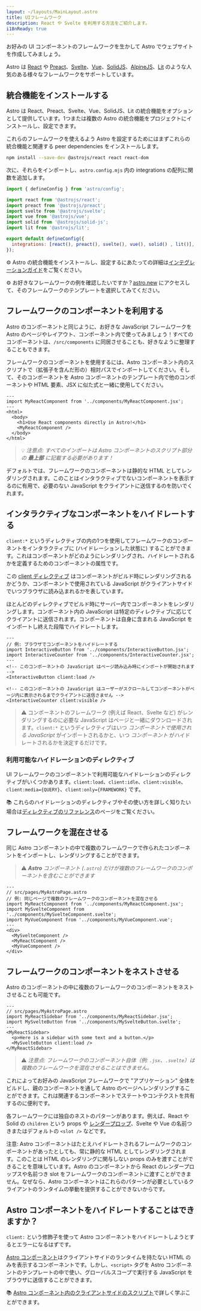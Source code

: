 ```yaml
---
layout: ~/layouts/MainLayout.astro
title: UIフレームワーク
description: React や Svelte を利用する方法をご紹介します。
i18nReady: true
---
```


お好みの UI コンポーネントのフレームワークを生かして Astro でウェブサイトを作成してみましょう。

Astro は [React](https://ja.reactjs.org/) や [Preact](https://preactjs.com/)、[Svelte](https://svelte.dev/)、[Vue](https://vuejs.org/)、[SolidJS](https://www.solidjs.com/)、[AlpineJS](https://alpinejs.dev/)、[Lit](https://lit.dev/) のような人気のある様々なフレームワークをサポートしています。

## 統合機能をインストールする

Astro は React、Preact、Svelte、Vue、SolidJS、Lit の統合機能をオプションとして提供しています。1つまたは複数の Astro の統合機能をプロジェクトにインストールし、設定できます。

これらのフレームワークを使えるよう Astro を設定するためにはまずこれらの統合機能と関連する peer dependencies をインストールします。

```bash
npm install --save-dev @astrojs/react react react-dom
```

次に、それらをインポートし、`astro.config.mjs` 内の integrations の配列に関数を追加します。

```js
import { defineConfig } from 'astro/config';

import react from '@astrojs/react';
import preact from '@astrojs/preact';
import svelte from '@astrojs/svelte';
import vue from '@astrojs/vue';
import solid from '@astrojs/solid-js';
import lit from '@astrojs/lit';

export default defineConfig({
  integrations: [react(), preact(), svelte(), vue(), solid() , lit()],
});
```

⚙️ Astro の統合機能をインストールし、設定するにあたっての詳細は[インテグレーションガイド](/ja/guides/integrations-guide/)をご覧ください。

⚙️ お好きなフレームワークの例を確認したいですか？[astro.new](https://astro.new/) にアクセスして、そのフレームワークのテンプレートを選択してみてください。

## フレームワークのコンポーネントを利用する

Astro のコンポーネントと同じように、お好きな JavaScript フレームワークを Astro のページやレイアウト、コンポーネント内で使ってみましょう！すべてのコンポーネントは、`/src/components` に同居させることも、好きなように整理することもできます。

フレームワークのコンポーネントを使用するには、Astro コンポーネント内のスクリプトで（拡張子を含んだ形の）相対パスでインポートしてください。そして、そのコンポーネントを Astro コンポーネントのテンプレート内で他のコンポーネントや HTML 要素、JSX に似た式と一緒に使用してください。

```astro
---
import MyReactComponent from '../components/MyReactComponent.jsx';
---
<html>
  <body>
    <h1>Use React components directly in Astro!</h1>
    <MyReactComponent />
  </body>
</html>
```

> 💡 _注意点: すべてのインポートは Astro コンポーネントのスクリプト部分の **最上部** に記載する必要があります！_

デフォルトでは、フレームワークのコンポーネントは静的な HTML としてレンダリングされます。このことはインタラクティブでないコンポーネントを表示するのに有用で、必要のない JavaScript をクライアントに送信するのを防いでくれます。

## インタラクティブなコンポーネントをハイドレートする

`client:*` というディレクティブの内の1つを使用してフレームワークのコンポーネントをインタラクティブに (ハイドレーションした状態に) することができます。これはコンポーネントがどのようにレンダリングされ、ハイドレートされるかを定義するためのコンポーネントの属性です。

この [client ディレクティブ](/ja/reference/directives-reference/#client-directives) はコンポーネントがビルド時にレンダリングされるかどうか、コンポーネントで使用されている JavaScript がクライアントサイドでいつブラウザに読み込まれるかを表しています。

ほとんどのディレクティブでビルド時にサーバー内でコンポーネントをレンダリングします。コンポーネント内の JavaScript は特定のディレクティブに応じてクライアントに送信されます。コンポーネントは自身に含まれる JavaScript をインポートし終えた段階でハイドレートします。

```astro
---
// 例: ブラウザでコンポーネントをハイドレートする
import InteractiveButton from '../components/InteractiveButton.jsx';
import InteractiveCounter from '../components/InteractiveCounter.jsx';
---
<!-- このコンポーネントの JavaScript はページ読み込み時にインポートが開始されます -->
<InteractiveButton client:load />

<!-- このコンポーネントの JavaScript はユーザーがスクロールしてコンポーネントがページ内に表示されるまでクライアントに送信さません -->
<InteractiveCounter client:visible />
```

> ⚠️ コンポーネントのフレームワーク (例えば React、Svelte など) がレンダリングするのに必要な JavaScript はページと一緒にダウンロードされます。`client:*` というディレクティブはいつ _コンポーネントで使用される JavaScript_ がインポートされるかと、いつ _コンポーネント_ がハイドレートされるかを決定するだけです。

### 利用可能なハイドレーションのディレクティブ

UI フレームワークのコンポーネントで利用可能なハイドレーションのディレクティブがいくつかあります。`client:load`、`client:idle`、`client:visible`、`client:media={QUERY}`、`client:only={FRAMEWORK}` です。

📚 これらのハイドレーションのディレクティブやその使い方を詳しく知りたい場合は[ディレクティブのリファレンス](/ja/reference/directives-reference/#client-directives)のページをご覧ください。

## フレームワークを混在させる

同じ Astro コンポーネントの中で複数のフレームワークで作られたコンポーネントをインポートし、レンダリングすることができます。

> ⚠️ _**Astro** コンポーネント (`.astro`) だけが複数のフレームワークのコンポーネントを含むことができます_

```astro
---
// src/pages/MyAstroPage.astro
// 例: 同じページで複数のフレームワークのコンポーネントを混在させる
import MyReactComponent from '../components/MyReactComponent.jsx';
import MySvelteComponent from '../components/MySvelteComponent.svelte';
import MyVueComponent from '../components/MyVueComponent.vue';
---
<div>
  <MySvelteComponent />
  <MyReactComponent />
  <MyVueComponent />
</div>
```

## フレームワークのコンポーネントをネストさせる

Astro のコンポーネントの中に複数のフレームワークのコンポーネントをネストさせることも可能です。

```astro
---
// src/pages/MyAstroPage.astro
import MyReactSidebar from '../components/MyReactSidebar.jsx';
import MySvelteButton from '../components/MySvelteButton.svelte';
---
<MyReactSidebar>
  <p>Here is a sidebar with some text and a button.</p>
  <MySvelteButton client:load />
</MyReactSidebar>
```

> ⚠️ _注意点: フレームワークのコンポーネント自体（例: `.jsx`、`.svelte`）は複数のフレームワークを混在させることはできません。_

これによってお好みの JavaScript フレームワークで "アプリケーション" 全体をビルドし、親のコンポーネントを通して Astro のぺージへレンダリングすることができます。これは関連するコンポーネントでステートやコンテクストを共有するのに便利です。

各フレームワークには独自のネストのパターンがあります。例えば、React や Solid の `children` という props や [レンダープロップ](https://ja.reactjs.org/docs/render-props.html)、Svelte や Vue の名前つきまたはデフォルトの `<slot />` などです。

注意: Astro コンポーネントはたとえハイドレートされるフレームワークのコンポーネントがあったとしても、常に静的な HTML としてレンダリングされます。このことは HTML のレンダリングに関与しない props のみを渡すことができることを意味しています。Astro のコンポーネントから React のレンダープロップスや名前つき slot をフレームワークのコンポーネントに渡すことができません。なぜなら、Astro コンポーネントはこれらのパターンが必要としているクライアントのランタイムの挙動を提供することができないからです。

## Astro コンポーネントをハイドレートすることはできますか？

`client:` という修飾子を使って Astro コンポーネントをハイドレートしようとするとエラーになるはずです。

[Astro コンポーネント](/ja/core-concepts/astro-components/)はクライアントサイドのランタイムを持たない HTML のみを表示するコンポーネントです。しかし、`<script>` タグを Astro コンポーネントのテンプレートの中で使い、グローバルスコープで実行する JavaScript をブラウザに送信することができます。

📚 [Astro コンポーネント内のクライアントサイドのスクリプト](/ja/core-concepts/astro-components/#クライアントサイドスクリプト)で詳しく学ぶことができます。

[mdn-io]: https://developer.mozilla.org/ja-JP/docs/Web/API/Intersection_Observer_API
[mdn-ric]: https://developer.mozilla.org/ja-JP/docs/Web/API/Window/requestIdleCallback
[mdn-mm]: https://developer.mozilla.org/ja-JP/docs/Web/API/Window/matchMedia
